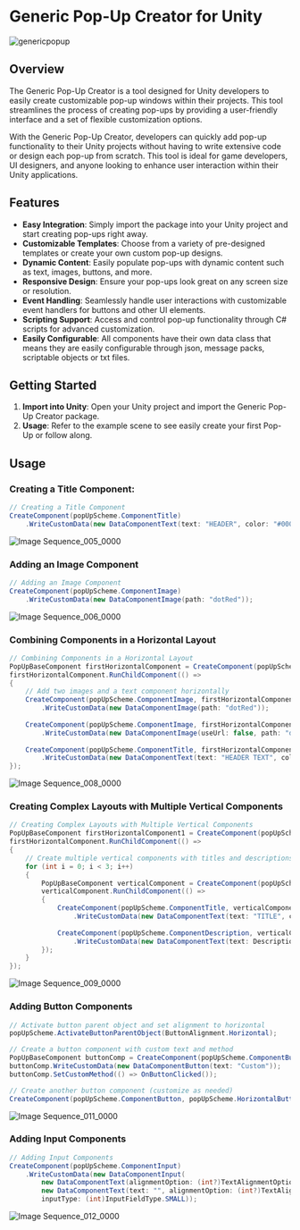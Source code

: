 # Generic Pop-Up Creator for Unity

![genericpopup](https://github.com/dogugzm/GenericPopUp/assets/30691424/2dc1c1fc-2365-4a8b-aa04-438164a1d9be)


## Overview

The Generic Pop-Up Creator is a tool designed for Unity developers to easily create customizable pop-up windows within their projects. This tool streamlines the process of creating pop-ups by providing a user-friendly interface and a set of flexible customization options.

With the Generic Pop-Up Creator, developers can quickly add pop-up functionality to their Unity projects without having to write extensive code or design each pop-up from scratch. This tool is ideal for game developers, UI designers, and anyone looking to enhance user interaction within their Unity applications.

## Features

- **Easy Integration**: Simply import the package into your Unity project and start creating pop-ups right away.
- **Customizable Templates**: Choose from a variety of pre-designed templates or create your own custom pop-up designs.
- **Dynamic Content**: Easily populate pop-ups with dynamic content such as text, images, buttons, and more.
- **Responsive Design**: Ensure your pop-ups look great on any screen size or resolution.
- **Event Handling**: Seamlessly handle user interactions with customizable event handlers for buttons and other UI elements.
- **Scripting Support**: Access and control pop-up functionality through C# scripts for advanced customization.
- **Easily Configurable**: All components have their own data class that means they are easily configurable through json, message packs, scriptable objects or txt files.


## Getting Started

1. **Import into Unity**: Open your Unity project and import the Generic Pop-Up Creator package.
2. **Usage**: Refer to the example scene to see easily create your first Pop-Up or follow along.

## Usage

### Creating a Title Component:
```csharp
// Creating a Title Component
CreateComponent(popUpScheme.ComponentTitle)
    .WriteCustomData(new DataComponentText(text: "HEADER", color: "#000000", fontSize: 100));
```
![Image Sequence_005_0000](https://github.com/dogugzm/GenericPopUp/assets/30691424/03c68c6a-47c1-44c0-9b59-6f18fe1edca0)

### Adding an Image Component
```csharp
// Adding an Image Component
CreateComponent(popUpScheme.ComponentImage)
    .WriteCustomData(new DataComponentImage(path: "dotRed"));
```
![Image Sequence_006_0000](https://github.com/dogugzm/GenericPopUp/assets/30691424/7d771022-76c5-4c88-9de0-519f289cabf4)

### Combining Components in a Horizontal Layout
```csharp
// Combining Components in a Horizontal Layout
PopUpBaseComponent firstHorizontalComponent = CreateComponent(popUpScheme.HorizontalComponentParent);
firstHorizontalComponent.RunChildComponent(() =>
{
    // Add two images and a text component horizontally
    CreateComponent(popUpScheme.ComponentImage, firstHorizontalComponent.transform)
        .WriteCustomData(new DataComponentImage(path: "dotRed"));
        
    CreateComponent(popUpScheme.ComponentImage, firstHorizontalComponent.transform)
        .WriteCustomData(new DataComponentImage(useUrl: false, path: "dotRed"));
        
    CreateComponent(popUpScheme.ComponentTitle, firstHorizontalComponent.transform)
        .WriteCustomData(new DataComponentText(text: "HEADER TEXT", color: "#000000", fontSize: 80));
});
```
![Image Sequence_008_0000](https://github.com/dogugzm/GenericPopUp/assets/30691424/d722412d-6637-4267-849e-9b79b5c1c08c)

### Creating Complex Layouts with Multiple Vertical Components
```csharp
// Creating Complex Layouts with Multiple Vertical Components
PopUpBaseComponent firstHorizontalComponent1 = CreateComponent(popUpScheme.HorizontalComponentParent);
firstHorizontalComponent.RunChildComponent(() =>
{
    // Create multiple vertical components with titles and descriptions
    for (int i = 0; i < 3; i++)
    {
        PopUpBaseComponent verticalComponent = CreateComponent(popUpScheme.VerticalComponentParent, firstHorizontalComponent1.transform);
        verticalComponent.RunChildComponent(() =>
        {
            CreateComponent(popUpScheme.ComponentTitle, verticalComponent.transform)
                .WriteCustomData(new DataComponentText(text: "TITLE", color: "#ff1100"));
                
            CreateComponent(popUpScheme.ComponentDescription, verticalComponent.transform)
                .WriteCustomData(new DataComponentText(text: DescriptionText, fontSize: 35));
        });
    }
});
```
![Image Sequence_009_0000](https://github.com/dogugzm/GenericPopUp/assets/30691424/682f7bd2-33ae-46e0-822e-fa53bd5e92c1)

### Adding Button Components
```csharp
// Activate button parent object and set alignment to horizontal
popUpScheme.ActivateButtonParentObject(ButtonAlignment.Horizontal);

// Create a button component with custom text and method
PopUpBaseComponent buttonComp = CreateComponent(popUpScheme.ComponentButton, popUpScheme.HorizontalButtonParent.transform);
buttonComp.WriteCustomData(new DataComponentButton(text: "Custom"));
buttonComp.SetCustomMethod(() => OnButtonClicked());

// Create another button component (customize as needed)
CreateComponent(popUpScheme.ComponentButton, popUpScheme.HorizontalButtonParent.transform); 
```
![Image Sequence_011_0000](https://github.com/dogugzm/GenericPopUp/assets/30691424/bcb46436-7084-4ac5-860a-53abf0a6282d)
### Adding Input Components
```csharp
// Adding Input Components
CreateComponent(popUpScheme.ComponentInput)
    .WriteCustomData(new DataComponentInput(
        new DataComponentText(alignmentOption: (int?)TextAlignmentOptions.Left, text: "PLACEHOLDER"),
        new DataComponentText(text: "", alignmentOption: (int?)TextAlignmentOptions.Left),
        inputType: (int)InputFieldType.SMALL));
```
![Image Sequence_012_0000](https://github.com/dogugzm/GenericPopUp/assets/30691424/f788c6ab-969a-45d2-bcc8-95e9fa4c52c5)



   




